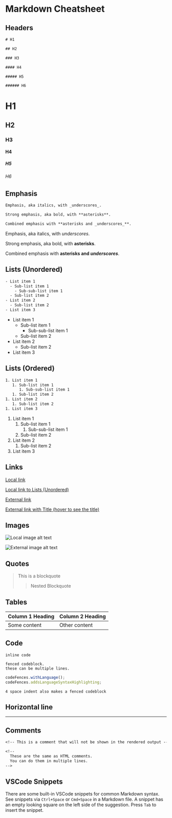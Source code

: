 # Markdown Cheatsheet

## Headers

```txt
# H1

## H2

### H3

#### H4

##### H5

###### H6
```

# H1

## H2

### H3

#### H4

##### H5

###### H6

## Emphasis

```txt
Emphasis, aka italics, with _underscores_.

Strong emphasis, aka bold, with **asterisks**.

Combined emphasis with **asterisks and _underscores_**.
```

Emphasis, aka italics, with _underscores_.

Strong emphasis, aka bold, with **asterisks**.

Combined emphasis with **asterisks and _underscores_**.

## Lists (Unordered)

```txt
- List item 1
  - Sub-list item 1
    - Sub-sub-list item 1
  - Sub-list item 2
- List item 2
  - Sub-list item 2
- List item 3
```

- List item 1
  - Sub-list item 1
    - Sub-sub-list item 1
  - Sub-list item 2
- List item 2
  - Sub-list item 2
- List item 3

## Lists (Ordered)

```txt
1. List item 1
   1. Sub-list item 1
      1. Sub-sub-list item 1
   1. Sub-list item 2
1. List item 2
   1. Sub-list item 2
1. List item 3
```

1. List item 1
   1. Sub-list item 1
      1. Sub-sub-list item 1
   1. Sub-list item 2
1. List item 2
   1. Sub-list item 2
1. List item 3

## Links

[Local link](./README.md)

[Local link to Lists (Unordered)](#lists-unordered)

[External link](https://www.google.com/)

[External link with Title (hover to see the title)](https://www.google.com/ 'This is known as the title attribute')

## Images

![Local image alt text](./static/img/favicon.ico)

![External image alt text](https://www.gstatic.com/images/branding/searchlogo/ico/favicon.ico)

## Quotes

> This is
> a blockquote
>
> > Nested
> > Blockquote

## Tables

| Column 1 Heading | Column 2 Heading |
| ---------------- | ---------------- |
| Some content     | Other content    |

## Code

`inline code`

```
fenced codeblock.
these can be multiple lines.
```

```js
codeFences.withLanguage();
codeFences.addsLanguageSyntaxHighlighting;
```

    4 space indent also makes a fenced codeblock

## Horizontal line

---

## Comments

```txt
<!-- This is a comment that will not be shown in the rendered output -->

<!--
  These are the same as HTML comments.
  You can do them in multiple lines.
-->
```

<!-- This is a comment that will not be shown in the rendered output -->

<!--
  These are the same as HTML comments.
  You can do them in multiple lines.
-->

## VSCode Snippets

There are some built-in VSCode snippets for common Markdown syntax. See snippets via `Ctrl+Space` or `Cmd+Space` in a Markdown file. A snippet has an empty looking square on the left side of the suggestion. Press `Tab` to insert the snippet.
